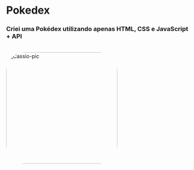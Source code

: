 # Pokedex

### Criei uma Pokédex utilizando apenas HTML, CSS e JavaScript + API

<div style="display: inline_block"><br>
  <img align="center" alt="Cassio-pic" height="300" style="border-radius:50px;" src="https://cdn.discordapp.com/attachments/1032349476133810238/1037872082031214602/Pokemon.png">
</div>
